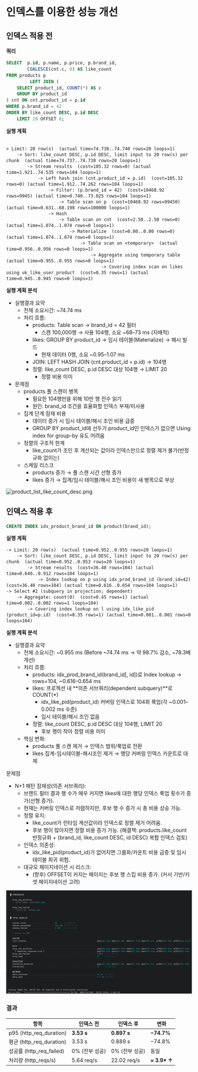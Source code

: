 
# 인덱스를 이용한 성능 개선

## 인덱스 적용 전
**쿼리**
```sql
SELECT  p.id, p.name, p.price, p.brand_id,
        COALESCE(cnt.c, 0) AS like_count
FROM products p
         LEFT JOIN (
    SELECT product_id, COUNT(*) AS c
    GROUP BY product_id
) cnt ON cnt.product_id = p.id
WHERE p.brand_id = 42        
ORDER BY like_count DESC, p.id DESC
    LIMIT 20 OFFSET 0;
```

**실행 계획**

```

> Limit: 20 row(s)  (actual time=74.738..74.740 rows=20 loops=1)
    -> Sort: like_count DESC, p.id DESC, limit input to 20 row(s) per chunk  (actual time=74.737..74.738 rows=20 loops=1)
        -> Stream results  (cost=105.32 rows=0) (actual time=1.921..74.535 rows=104 loops=1)
            -> Left hash join (cnt.product_id = p.id)  (cost=105.32 rows=0) (actual time=1.912..74.262 rows=104 loops=1)
                -> Filter: (p.brand_id = 42)  (cost=10468.92 rows=9945) (actual time=0.740..73.025 rows=104 loops=1)
                    -> Table scan on p  (cost=10468.92 rows=99450) (actual time=0.631..68.198 rows=100000 loops=1)
                -> Hash
                    -> Table scan on cnt  (cost=2.50..2.50 rows=0) (actual time=1.074..1.074 rows=0 loops=1)
                        -> Materialize  (cost=0.00..0.00 rows=0) (actual time=1.074..1.074 rows=0 loops=1)
                            -> Table scan on <temporary>  (actual time=0.956..0.956 rows=0 loops=1)
                                -> Aggregate using temporary table  (actual time=0.955..0.955 rows=0 loops=1)
                                    -> Covering index scan on likes using uk_like_user_product  (cost=0.35 rows=1) (actual time=0.945..0.945 rows=0 loops=1)
```

**실행 계획 분석**
* 실행결과 요약
  * 전체 소요시간: ~74.74 ms
  * 처리 흐름:
      * products: Table scan → brand_id = 42 필터
          * 스캔 100,000행 → 사용 104행, 소요 ~68–73 ms (지배적)
      * likes: GROUP BY product_id → 임시 테이블(Materialize) → 해시 빌드
          * 현재 데이터 0행, 소요 ~0.95–1.07 ms
      * JOIN: LEFT HASH JOIN (cnt.product_id = p.id) → 104행
      * 정렬: like_count DESC, p.id DESC 대상 104행 → LIMIT 20
          * 정렬 비용 미미
* 문제점
  * products 풀 스캔이 병목
      * 필요한 104행만을 위해 10만 행 전수 읽기
      * 원인: brand_id 조건을 효율화할 인덱스 부재/미사용
  * 집계 단계 잠재 비용
      * 데이터 증가 시 임시 테이블/해시 조인 비용 급증
      * GROUP BY product_id에 선두가 product_id인 인덱스가 없으면 Using index for group-by 유도 어려움
  * 정렬의 구조적 한계
      * like_count가 조인 후 계산되는 값이라 인덱스만으로 정렬 제거 불가(반정규화 없이는)
  * 스케일 리스크
      * products 증가 → 풀 스캔 시간 선형 증가
      * likes 증가 → 집계/임시 테이블/해시 조인 비용이 새 병목으로 부상

![product_list_like_count_desc.png](../image/product_list_like_count_desc.png)

## 인덱스 적용 후
```sql
CREATE INDEX idx_product_brand_id ON product(brand_id);
```

**실행 계획**
```
-> Limit: 20 row(s)  (actual time=0.952..0.955 rows=20 loops=1)
    -> Sort: like_count DESC, p.id DESC, limit input to 20 row(s) per chunk  (actual time=0.952..0.953 rows=20 loops=1)
        -> Stream results  (cost=36.40 rows=104) (actual time=0.640..0.912 rows=104 loops=1)
            -> Index lookup on p using idx_prod_brand_id (brand_id=42)  (cost=36.40 rows=104) (actual time=0.616..0.654 rows=104 loops=1)
-> Select #2 (subquery in projection; dependent)
    -> Aggregate: count(0)  (cost=0.45 rows=1) (actual time=0.002..0.002 rows=1 loops=104)
        -> Covering index lookup on l using idx_like_pid (product_id=p.id)  (cost=0.35 rows=1) (actual time=0.001..0.001 rows=0 loops=104)
```
**실행 계획 분석**
* 실행결과 요약
  * 전체 소요시간: ~0.955 ms (Before ~74.74 ms → 약 98.7% 감소, ~78.3배 개선)
  * 처리 흐름:
      * products: idx_prod_brand_id(brand_id[, id])로 Index lookup → rows=104, ~0.616–0.654 ms
      * likes: 프로젝션 내 **의존 서브쿼리(dependent subquery)**로 COUNT(*)
          * idx_like_pid(product_id) 커버링 인덱스로 104회 룩업(각 ~0.001–0.002 ms 수준)
          * 임시 테이블/해시 조인 없음
      * 정렬: like_count DESC, p.id DESC 대상 104행, LIMIT 20
          * 후보 행이 작아 정렬 비용 미미
  * 핵심 변화:
      * products 풀 스캔 제거 → 인덱스 범위/룩업로 전환
      * likes 집계-임시테이블-해시조인 제거 → 행당 커버링 인덱스 카운트로 대체

문제점
* N+1 패턴 잠재성(의존 서브쿼리):
    * 브랜드 필터 결과 행 수가 매우 커지면 likes에 대한 행당 인덱스 룩업 횟수가 증가(선형 증가).
    * 현재는 커버링 인덱스로 저렴하지만, 후보 행 수 증가 시 총 비용 상승 가능.
  * 정렬 유지:
      * like_count가 런타임 계산값이라 인덱스로 정렬 제거 어려움.
      * 후보 행이 많아지면 정렬 비용 증가 가능. (해결책: products.like_count 반정규화 + (brand_id, like_count DESC, id DESC) 복합 인덱스 검토)
  * 인덱스 의존성:
      * idx_like_pid(product_id)가 없어지면 그룹화/카운트 비용 급증 및 임시 테이블 회귀 위험.
  * 대규모 페이지네이션 시 리스크:
      * (향후) OFFSET이 커지는 페이지는 후보 행 스킵 비용 증가. (커서 기반/키셋 페이지네이션 고려)


![product_list_index_brandId.png](../image/product_list_index_brandId.png)


### 결과
| 항목 | 인덱스 전 | 인덱스 후 | 변화 |
| --- | --- | --- | --- |
| p95 (http_req_duration) | **3.53 s** | **0.897 s** | **−74.7%** |
| 평균 (http_req_duration) | 3.53 s | 0.889 s | −74.8% |
| 성공률 (http_req_failed) | 0% (전부 성공) | 0% (전부 성공) | 동일 |
| 처리량 (http_reqs/s) | 5.64 req/s | 22.02 req/s | **≈ 3.9× ↑** |


